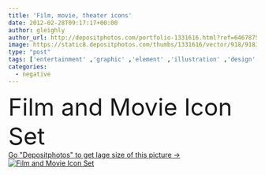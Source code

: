 ```yaml
---
title: 'Film, movie, theater icons'
date: 2012-02-28T09:17:17+00:00
author: gleighly
author_url: http://depositphotos.com/portfolio-1331616.html?ref=64678756
image: https://static8.depositphotos.com/thumbs/1331616/vector/918/9181832/api_thumb_450.jpg?forcejpeg=true
type: "post"
tags: ['entertainment' ,'graphic' ,'element' ,'illustration' ,'design' ,'set' ,'isolated' ,'shiny' ,'event' ,'equipment' ,'studio' ,'art' ,'black' ,'silhouette' ,'Photograph' ,'picture' ,'retro' ,'3d' ,'symbol' ,'motion' ,'icon' ,'industry' ,'stylish' ,'digital' ,'tape' ,'roll' ,'negative' ,'cinema' ,'cinematography' ,'film' ,'filmstrip' ,'strip' ,'curled' ,'layout' ,'icons' ,'theater' ,'theatre' ,'movie' ,'video' ,'curved' ,'reel' ,'slate' ,'projection' ,'cine' ,'hollywood' ,'clap' ,'spool' ,'and' ,'cinematic' ,'clapboard' ]
categories: 
  - negative
---
```

<div aling="center">
            <font size="60"> Film and Movie Icon Set</font>   
</div>
<div>
    <a href='https://depositphotos.com/9181832/stock-illustration-film-movie-theater-icons.html?ref=64678756' target=_blank > Go "Depositphotos" to get lage size of this picture ->
        <img href='https://depositphotos.com/9181832/stock-illustration-film-movie-theater-icons.html?ref=64678756' src='https://static8.depositphotos.com/1331616/918/v/950/depositphotos_9181832-stock-illustration-film-movie-theater-icons.jpg?forcejpeg=true' alt='Film and Movie Icon Set' >
    </a>
</div>

